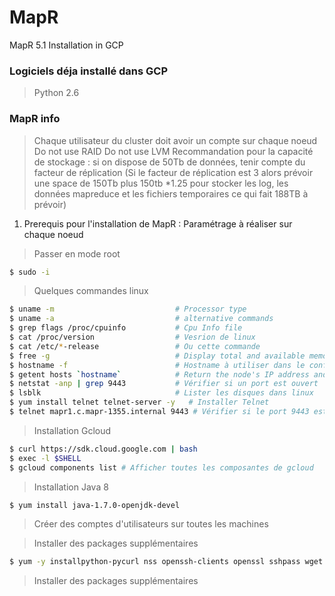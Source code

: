 # MapR
MapR 5.1 Installation in GCP

### Logiciels déja installé dans GCP 

> Python 2.6
> 

### MapR info

> Chaque utilisateur du cluster doit avoir un compte sur chaque noeud 
>  Do not use RAID
>  Do not use LVM
> Recommandation pour la capacité de stockage : si on dispose de 50Tb de données, tenir compte du facteur de réplication (Si le facteur de réplication est 3 alors prévoir une space de 150Tb plus 150tb *1.25 pour stocker les log, les données mapreduce et les fichiers temporaires ce qui fait 188TB à prévoir) 

1. Prerequis pour l'installation de MapR : Paramétrage à réaliser sur chaque noeud 

> Passer en mode root

```sh
$ sudo -i 
```

> Quelques commandes linux 

```sh
$ uname -m                           # Processor type 
$ uname -a                           # alternative commands
$ grep flags /proc/cpuinfo           # Cpu Info file 
$ cat /proc/version                  # Vesrion de linux 
$ cat /etc/*-release                 # Ou cette commande 
$ free -g                            # Display total and available memory in gigabytes 
$ hostname -f                        # Hostname à utiliser dans le config 
$ getent hosts `hostname`            # Return the node's IP address and fully-qualified domain name (FQDN)
$ netstat -anp | grep 9443           # Vérifier si un port est ouvert
$ lsblk                              # Lister les disques dans linux 
$ yum install telnet telnet-server -y   # Installer Telnet 
$ telnet mapr1.c.mapr-1355.internal 9443 # Vérifier si le port 9443 est ouvert (Notons que mapr1... est le nom avec fdqn du server)
```

> Installation Gcloud

```sh
$ curl https://sdk.cloud.google.com | bash
$ exec -l $SHELL
$ gcloud components list # Afficher toutes les composantes de gcloud
```

> Installation Java 8

```sh
$ yum install java-1.7.0-openjdk-devel
```

> Créer des comptes d'utilisateurs sur toutes les machines 

> Installer des packages supplémentaires 

```sh
$ yum -y installpython-pycurl nss openssh-clients openssl sshpass wget
```

> Installer des packages supplémentaires  









